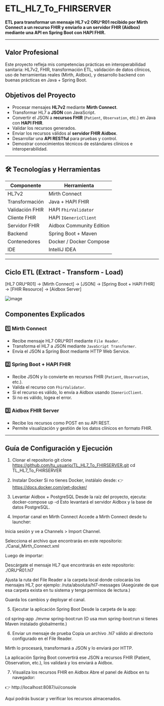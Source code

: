 # ETL_HL7_To_FHIRSERVER

**ETL para transformar un mensaje HL7 v2 ORU^R01 recibido por Mirth Connect a un recurso FHIR y enviarlo a un servidor FHIR (Aidbox) mediante una API en Spring Boot con HAPI FHIR.**

---
## Valor Profesional
Este proyecto refleja mis competencias prácticas en interoperabilidad sanitaria: HL7v2, FHIR, transformación ETL, validación de datos clínicos, uso de herramientas reales (Mirth, Aidbox), y desarrollo backend con buenas prácticas en Java + Spring Boot.

## Objetivos del Proyecto

- Procesar mensajes **HL7v2** mediante **Mirth Connect**.
- Transformar HL7 a **JSON** con JavaScript.
- Convertir el JSON a **recursos FHIR** (`Patient`, `Observation`, etc.) en Java con **HAPI FHIR**.
- Validar los recursos generados.
- Enviar los recursos válidos al **servidor FHIR Aidbox**.
- Desarrollar una **API RESTful** para pruebas y control.
- Demostrar conocimientos técnicos de estándares clínicos e interoperabilidad.

---

## 🛠️ Tecnologías y Herramientas

| Componente        | Herramienta               |
|------------------|--------------------------|
| HL7v2             | Mirth Connect            |
| Transformación    | Java + HAPI FHIR         |
| Validación FHIR   | HAPI `FhirValidator`     |
| Cliente FHIR      | HAPI `IGenericClient`    |
| Servidor FHIR     | Aidbox Community Edition |
| Backend           | Spring Boot + Maven      |
| Contenedores      | Docker / Docker Compose  |
| IDE               | IntelliJ IDEA            |

---

## Ciclo ETL (Extract - Transform - Load)

[HL7 ORU^R01] → [Mirth Connect] → [JSON] → [Spring Boot + HAPI FHIR] → [FHIR Resource] → [Aidbox Server]


![image](https://github.com/user-attachments/assets/9cce6aca-f4b3-45a5-834f-18e3b306f635)



## Componentes Explicados

### 1️⃣ Mirth Connect

- Recibe mensaje HL7 ORU^R01 mediante `File Reader`.
- Transforma el HL7 a JSON mediante `JavaScript Transformer`.
- Envía el JSON a Spring Boot mediante HTTP Web Service.

### 2️⃣ Spring Boot + HAPI FHIR

- Recibe JSON y lo convierte en recursos FHIR (`Patient`, `Observation`, etc.).
- Valida el recurso con `FhirValidator`.
- Si el recurso es válido, lo envía a Aidbox usando `IGenericClient`.
- Si no es válido, logea el error.

### 3️⃣ Aidbox FHIR Server

- Recibe los recursos como POST en su API REST.
- Permite visualización y gestión de los datos clínicos en formato FHIR.

---

## Guía de Configuración y Ejecución

1. Clonar el repositorio
git clone https://github.com/tu_usuario/TL_HL7_To_FHIRSERVER.git
cd TL_HL7_To_FHIRSERVER

2. Instalar Docker
Si no tienes Docker, instálalo desde:
👉 https://docs.docker.com/get-docker/

3. Levantar Aidbox + PostgreSQL
Desde la raíz del proyecto, ejecuta:
docker-compose up -d
Esto levantará el servidor Aidbox y la base de datos PostgreSQL.

4. Importar canal en Mirth Connect
Accede a Mirth Connect desde tu launcher:

Inicia sesión y ve a Channels > Import Channel.

Selecciona el archivo que encontrarás en este repositorio:
./Canal_Mirth_Connect.xml

Luego de importar:

Descárgate el mensaje HL7 que encontrarás en este repositorio:
./ORU^R01.hl7

Ajusta la ruta del File Reader a la carpeta local donde colocarás los mensajes HL7, por ejemplo:
/ruta/absoluta/hl7-messages
(Asegúrate de que esa carpeta exista en tu sistema y tenga permisos de lectura.)

Guarda los cambios y deployar el canal.

5. Ejecutar la aplicación Spring Boot
Desde la carpeta de la app:

cd spring-app
./mvnw spring-boot:run
(O usa mvn spring-boot:run si tienes Maven instalado globalmente.)

6. Enviar un mensaje de prueba
Copia un archivo .hl7 válido al directorio configurado en el File Reader.

Mirth lo procesará, transformará a JSON y lo enviará por HTTP.

La aplicación Spring Boot convertirá ese JSON a recursos FHIR (Patient, Observation, etc.), los validará y los enviará a Aidbox.

7. Visualiza los recursos FHIR en Aidbox
Abre el panel de Aidbox en tu navegador:

👉 http://localhost:8087/ui/console

Aquí podrás buscar y verificar los recursos almacenados.
